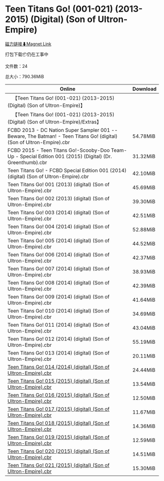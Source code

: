 # Teen Titans Go! (001-021) (2013-2015) (Digital) (Son of Ultron-Empire)

[磁力链接⬇Magnet Link](magnet:?xt=urn:btih:a412f4ee51e8495135fa03fe1595f751799c5863&dn=Teen%20Titans%20Go%21%20%28001-021%29%20%282013-2015%29%20%28Digital%29%20%28Son%20of%20Ultron-Empire%29)

打包下载📦仍在工事中

文件数：24

总大小：790.36MiB

Online | Download
--- | ---
&emsp;【Teen Titans Go! (001-021) (2013-2015) (Digital) (Son of Ultron-Empire)】 | 
&emsp;【Teen Titans Go! (001-021) (2013-2015) (Digital) (Son of Ultron-Empire)/Extras】 | 
FCBD 2013 - DC Nation Super Sampler 001 -- Beware, The Batman! - Teen Titans Go! (digital) (Son of Ultron-Empire).cbr | 54.78MiB
FCBD 2015 - Teen Titans Go!-Scooby-Doo Team-Up - Special Edition 001 (2015) (Digital) (Dr. Greenthumb).cbr | 31.32MiB
Teen Titans Go! - FCBD Special Edition 001 (2014) (digital) (Son of Ultron-Empire).cbr | 42.10MiB
Teen Titans Go! 001 (2013) (digital) (Son of Ultron-Empire).cbr | 45.69MiB
Teen Titans Go! 002 (2013) (digital) (Son of Ultron-Empire).cbr | 39.30MiB
Teen Titans Go! 003 (2014) (digital) (Son of Ultron-Empire).cbr | 42.51MiB
Teen Titans Go! 004 (2014) (digital) (Son of Ultron-Empire).cbr | 52.88MiB
Teen Titans Go! 005 (2014) (digital) (Son of Ultron-Empire).cbr | 44.52MiB
Teen Titans Go! 006 (2014) (digital) (Son of Ultron-Empire).cbr | 42.37MiB
Teen Titans Go! 007 (2014) (digital) (Son of Ultron-Empire).cbr | 38.93MiB
Teen Titans Go! 008 (2014) (digital) (Son of Ultron-Empire).cbr | 42.39MiB
Teen Titans Go! 009 (2014) (digital) (Son of Ultron-Empire).cbr | 41.64MiB
Teen Titans Go! 010 (2014) (digital) (Son of Ultron-Empire).cbr | 34.69MiB
Teen Titans Go! 011 (2014) (digital) (Son of Ultron-Empire).cbr | 43.04MiB
Teen Titans Go! 012 (2014) (digital) (Son of Ultron-Empire).cbr | 55.19MiB
Teen Titans Go! 013 (2014) (digital) (Son of Ultron-Empire).cbr | 20.11MiB
[Teen Titans Go! 014 (2014) (digital) (Son of Ultron-Empire).cbr](https://github.com/alicewish/markdown/blob/master/comic/Teen-Titans-Go-014-2014-digital-Son-of-Ultron-Empire-cbr.md) | 24.44MiB
[Teen Titans Go! 015 (2015) (digital) (Son of Ultron-Empire).cbr](https://github.com/alicewish/markdown/blob/master/comic/Teen-Titans-Go-015-2015-digital-Son-of-Ultron-Empire-cbr.md) | 13.54MiB
[Teen Titans Go! 016 (2015) (digital) (Son of Ultron-Empire).cbr](https://github.com/alicewish/markdown/blob/master/comic/Teen-Titans-Go-016-2015-digital-Son-of-Ultron-Empire-cbr.md) | 12.50MiB
[Teen Titans Go! 017 (2015) (digital) (Son of Ultron-Empire).cbr](https://github.com/alicewish/markdown/blob/master/comic/Teen-Titans-Go-017-2015-digital-Son-of-Ultron-Empire-cbr.md) | 11.67MiB
[Teen Titans Go! 018 (2015) (digital) (Son of Ultron-Empire).cbr](https://github.com/alicewish/markdown/blob/master/comic/Teen-Titans-Go-018-2015-digital-Son-of-Ultron-Empire-cbr.md) | 14.36MiB
[Teen Titans Go! 019 (2015) (digital) (Son of Ultron-Empire).cbr](https://github.com/alicewish/markdown/blob/master/comic/Teen-Titans-Go-019-2015-digital-Son-of-Ultron-Empire-cbr.md) | 12.59MiB
[Teen Titans Go! 020 (2015) (digital) (Son of Ultron-Empire).cbr](https://github.com/alicewish/markdown/blob/master/comic/Teen-Titans-Go-020-2015-digital-Son-of-Ultron-Empire-cbr.md) | 14.51MiB
[Teen Titans Go! 021 (2015) (digital) (Son of Ultron-Empire).cbr](https://github.com/alicewish/markdown/blob/master/comic/Teen-Titans-Go-021-2015-digital-Son-of-Ultron-Empire-cbr.md) | 15.30MiB